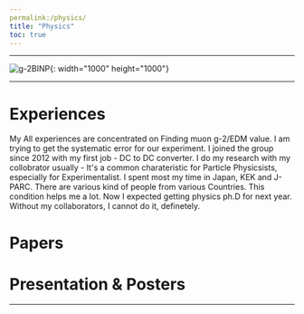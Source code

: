 ```yaml
---
permalink:/physics/
title: "Physics"
toc: true
---
```

* * *
![g-2BINP](https://user-images.githubusercontent.com/35910868/89369105-22210e00-d718-11ea-9114-7ef25306c8ba.png){: width="1000" height="1000"}   
* * *
# Experiences

My All experiences are concentrated on Finding muon g-2/EDM value. I am trying to get the systematic error for our experiment. I joined the group since 2012 with my first job - DC to DC converter. I do my research with my collobrator usually - It's a common charateristic for Particle Physicsists, especially for Experimentalist. I spent most my time in Japan, KEK and J-PARC. There are various kind of people from various Countries. This condition helps me a lot. Now I expected getting physics ph.D for next year. Without my collaborators, I cannot do it, definetely. 

# Papers

# Presentation & Posters


---

